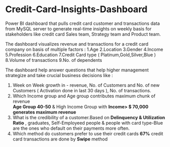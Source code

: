 # Credit-Card-Insights-Dashboard
Power BI dashboard that pulls credit card customer and transactions data from MySQL server to generate real-time insights on weekly basis for stakeholders like credit card Sales team, Strategy team and Product team.

The dashboard visualizes revenue and transactions for a credit card company on basis of multiple factors :
1.Age
2.Location
3.Gender
4.Income
5.Profession
6.Education
7.Credit Card type ( Platinum,Gold,Silver,Blue )
8.Volume of transactions
9.No. of dependents


The dashboard help answer questions that help higher management strategize and take crucial business decisions like : 
1. Week on Week growth in -  revenue, No. of Customers and No. of new Customers ( Activation done in last 30 days ), No. of transactions.
2. Which Income group and Age group contributes maximum chunk of revenue  
  **Age Group 40-50** & High Income Group with **Income> $ 70,000** **generates maximum revenue** 
3. What is the credibility of a customer.Based on **Delinquency & Utilization Ratio** , graduates, Self-Employeed people & people with card type-Blue are the ones who default on their payments more often.
4. Which method do customers prefer to use their credit cards
   **67%** credit card transactions are done by **Swipe** method

